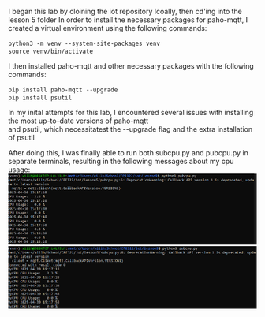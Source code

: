 I began this lab by cloining the iot repository lcoally, then cd'ing into the lesson 5 folder
In order to install the necessary packages for paho-mqtt, I created a virtual environment using the following commands:
```
python3 -m venv --system-site-packages venv
source venv/bin/activate
```

I then installed paho-mqtt and other necessary packages with the following commands:

```
pip install paho-mqtt --upgrade
pip install psutil
```
In my inital attempts for this lab, I encountered several issues with installing the most up-to-date versions of paho-mqtt   
and psutil, which necessitatest the --upgrade flag and the extra installation of psutil

After doing this, I was finally able to run both subcpu.py and pubcpu.py in separate terminals, resulting in the following messages about my cpu usage:  
![terminal1](lab5ss1.png)
![terminal2](lab5ss2.png)
